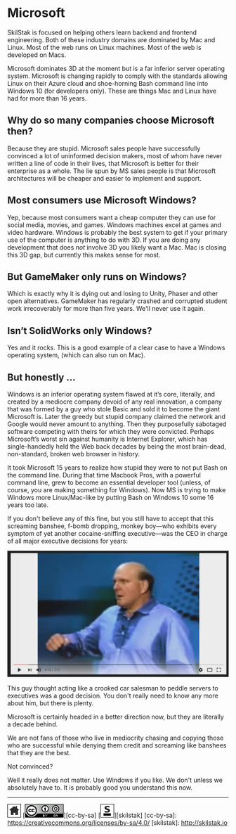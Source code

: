 # Microsoft

SkilStak is focused on helping others learn backend and frontend
engineering. Both of these industry domains are dominated by Mac
and Linux. Most of the web runs on Linux machines. Most of the web
is developed on Macs.

Microsoft dominates 3D at the moment but is a far inferior server
operating system. Microsoft is changing rapidly to comply with
the standards allowing Linux on their Azure cloud and shoe-horning
Bash command line into Windows 10 (for developers only). These are
things Mac and Linux have had for more than 16 years.

## Why do so many companies choose Microsoft then?

Because they are stupid. Microsoft sales people have successfully
convinced a lot of uninformed decision makers, most of whom have
never written a line of code in their lives, that Microsoft is
better for their enterprise as a whole. The lie spun by MS sales
people is that Microsoft architectures will be cheaper and easier
to implement and support.

## Most consumers use Microsoft Windows?

Yep, because most consumers want a cheap computer they can use for
social media, movies, and games. Windows machines excel at games
and video hardware. Windows is probably the best system to get if
your primary use of the computer is anything to do with 3D. If you
are doing any development that does *not* involve 3D you likely
want a Mac. Mac is closing this 3D gap, but currently this makes
sense for most.

## But GameMaker only runs on Windows?

Which is exactly why it is dying out and losing to Unity, Phaser and other
open alternatives. GameMaker has regularly crashed and corrupted
student work irrecoverably for more than five years. We'll never use
it again.

## Isn’t SolidWorks only Windows?

Yes and it rocks. This is a good example of a clear case to have
a Windows operating system, (which can also run on Mac).

## But honestly ...

Windows is an inferior operating system flawed at it’s core,
literally, and created by a mediocre company devoid of any real
innovation, a company that was formed by a guy who stole Basic and
sold it to become the giant Microsoft is. Later the greedy but
stupid company claimed the network and Google would never amount
to anything. Then they purposefully sabotaged software competing
with theirs for which they were convicted. Perhaps Microsoft’s worst
sin against humanity is Internet Explorer, which has single-handedly
held the Web back decades by being the most brain-dead,
non-standard, broken web browser in history.

It took Microsoft 15 years to realize how stupid they were to not
put Bash on the command line. During that time Macbook Pros, with
a powerful command line, grew to become an essential developer tool
(unless, of course, you are making something for Windows). Now MS is
trying to make Windows more Linux/Mac-like by putting Bash on Windows
10 some 16 years too late.

If you don't believe any of this fine, but you  still have to accept
that this screaming banshee, f-bomb dropping,  monkey boy—who
exhibits every symptom of yet another cocaine-sniffing executive—was
the CEO in charge of all major executive decisions for years:

[![idiot](/assets/idiot.png)](https://youtu.be/e8M6S8EKbnU)

This guy thought acting like a crooked car salesman to peddle servers
to executives was a good decision. You don't really need to know any
more about him, but there is plenty.

Microsoft is certainly headed in a better direction now, but they are
literally a decade behind.

We are not fans of those who live in mediocrity chasing and copying
those who are successful while denying them credit and screaming
like banshees that they are the best. 

Not convinced?

Well it really does not matter. Use Windows if you like. We don't
unless we absolutely have to. It is probably good you understand this
now.
 
---
[![home](/assets/home-bw.png)](/README.md)
[![cc-by-sa](/assets/cc-by-sa.png)][cc-by-sa]
[![skilstak](/assets/skilstak-logo-bw.png)][skilstak]
[cc-by-sa]: https://creativecommons.org/licenses/by-sa/4.0/
[skilstak]: http://skilstak.io

